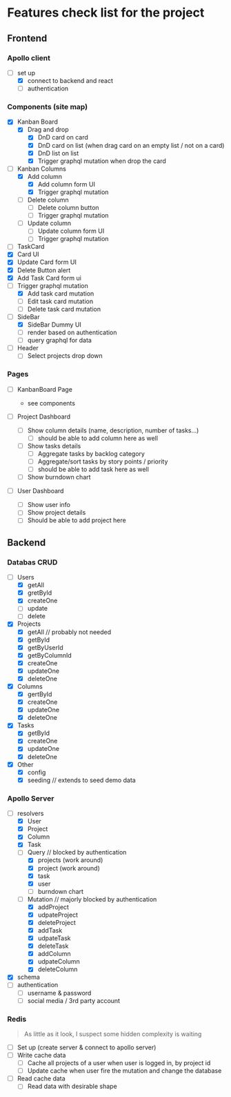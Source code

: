 # Features check list for the project

## Frontend

### Apollo client

- [ ] set up
  - [x] connect to backend and react
  - [ ] authentication
  
### Components (site map)

- [x] Kanban Board
  - [x] Drag and drop
    - [x] DnD card on card
    - [x] DnD card on list (when drag card on an empty list / not on a card)
    - [x] DnD list on list
    - [x] Trigger graphql mutation when drop the card

- [ ] Kanban Columns
  - [x] Add column
    - [x] Add column form UI
    - [x] Trigger graphql mutation
  - [ ] Delete column
    - [ ] Delete column button
    - [ ] Trigger graphql mutation
  - [ ] Update column
    - [ ] Update column form UI
    - [ ] Trigger graphql mutation

- [ ] TaskCard
 - [x] Card UI
 - [x] Update Card form UI
 - [x] Delete Button alert
 - [x] Add Task Card form ui
 - [ ] Trigger graphql mutation
   - [x] Add task card mutation
   - [ ] Edit task card mutation
   - [ ] Delete task card mutation
 
- [ ] SideBar 
  - [x] SideBar Dummy UI
  - [ ] render based on authentication
  - [ ] query graphql for data

- [ ] Header
  - [ ] Select projects drop down

### Pages

- [ ] KanbanBoard Page
  - see components

- [ ] Project Dashboard
  - [ ] Show column details (name, description, number of tasks...)
    - [ ] should be able to add column here as well
  - [ ] Show tasks details
    - [ ] Aggregate tasks by backlog category
    - [ ] Aggregate/sort tasks by story points / priority
    - [ ] should be able to add task here as well
  - [ ] Show burndown chart

- [ ] User Dashboard
  - [ ] Show user info
  - [ ] Show project details
  - [ ] Should be able to add project here

## Backend

### Databas CRUD

- [ ] Users
  - [x] getAll
  - [x] gretById
  - [x] createOne
  - [ ] update
  - [ ] delete
- [x] Projects
  - [x] getAll // probably not needed
  - [x] getById
  - [x] getByUserId
  - [x] getByColumnId
  - [x] createOne
  - [x] updateOne
  - [x] deleteOne
- [x] Columns
  - [x] gertById
  - [x] createOne
  - [x] updateOne
  - [x] deleteOne
- [x] Tasks
  - [x] getById
  - [x] createOne
  - [x] updateOne
  - [x] deleteOne
- [x] Other
  - [x] config
  - [x] seeding // extends to seed demo data

### Apollo Server

- [ ] resolvers
  - [x] User
  - [x] Project
  - [x] Column
  - [x] Task
  - [ ] Query // blocked by authentication
    - [x] projects (work around)
    - [x] project (work around)
    - [x] task
    - [x] user
    - [ ] burndown chart
  - [ ] Mutation // majorly blocked by authentication
    - [x] addProject
    - [x] udpateProject
    - [x] deleteProject
    - [x] addTask
    - [x] udpateTask
    - [x] deleteTask
    - [x] addColumn
    - [x] udpateColumn
    - [x] deleteColumn
- [x] schema
- [ ] authentication
  - [ ] username & password
  - [ ] social media / 3rd party account
  
### Redis

> As little as it look, I suspect some hidden complexity is waiting

- [ ] Set up (create server & connect to apollo server)
- [ ] Write cache data
  - [ ] Cache all projects of a user when user is logged in, by project id
  - [ ] Update cache when user fire the mutation and change the database
- [ ] Read cache data
  - [ ] Read data with desirable shape
